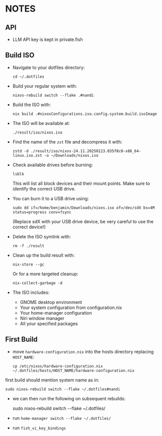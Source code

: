 # NOTES

## API

- LLM API key is kept in private.fish

## Build ISO

- Navigate to your dotfiles directory:
    ```
    cd ~/.dotfiles
    ```

- Build your regular system with:
    ```
    nixos-rebuild switch --flake .#nandi
    ```

- Build the ISO with:
    ```
    nix build .#nixosConfigurations.iso.config.system.build.isoImage
    ```

- The ISO will be available at:
    ```
    ./result/iso/nixos.iso
    ```

- Find the name of the `zst` file and decompress it with:

    ```
    zstd -d ./result/iso/nixos-24.11.20250123.035f8c0-x86_64-linux.iso.zst -o ~/Downloads/nixos.iso
    ```     

- Check available drives before burning:
    ```
    lsblk
    ```
  This will list all block devices and their mount points. Make sure to identify the correct USB drive.

- You can burn it to a USB drive using:
    ```
    sudo dd if=/home/benjamin/Downloads/nixos.iso of=/dev/sdX bs=4M status=progress conv=fsync
    ```
  (Replace sdX with your USB drive device, be very careful to use the correct device!)

- Delete the ISO symlink with:
    ```
    rm -f ./result
    ```  

- Clean up the build result with:

    ```
    nix-store --gc
    ```

  Or for a more targeted cleanup:

    ```
    nix-collect-garbage -d
    ```  

- The ISO includes:
  - GNOME desktop environment
  - Your system configuration from configuration.nix
  - Your home-manager configuration
  - Niri window manager
  - All your specified packages

## First Build

- move `hardware-configuration.nix` into the hosts directory replacing `HOST_NAME`:
    ```
    cp /etc/nixos/hardware-configuration.nix ~/.dotfiles/hosts/HOST_NAME/hardware-configuration.nix
    ```  
 first build should mention system name as in:

    sudo nixos-rebuild switch --flake ~/.dotfiles#nandi

- we can then run the following on subsequent rebuilds:

    sudo nixos-rebuild switch --flake ~/.dotfiles/

- run `home-manager switch --flake ~/.dotfiles/`
- run `fish_vi_key_bindings`
